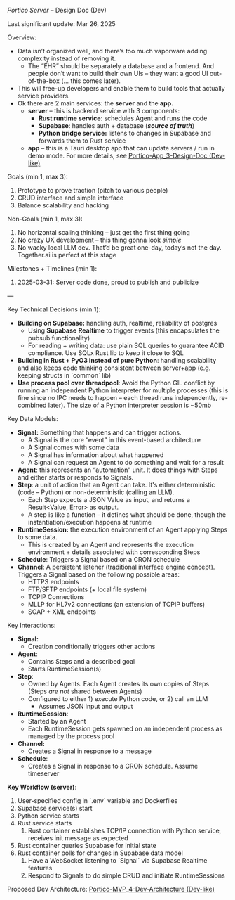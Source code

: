 _Portico Server_ – Design Doc (Dev)

Last significant update: Mar 26, 2025

Overview:

- Data isn’t organized well, and there’s too much vaporware adding complexity instead of removing it.
  - The “EHR” should be separately a database and a frontend. And people don’t want to build their own UIs – they want a good UI out-of-the-box (... this comes later).
- This will free-up developers and enable them to build tools that actually service providers.
- Ok there are 2 main services: the **server** and the **app.**
  - **server** – this is backend service with 3 components:
    - **Rust runtime service**: schedules Agent and runs the code
    - **Supabase**: handles auth \+ database (**_source of truth_**)
    - **Python bridge service:** listens to changes in Supabase and forwards them to Rust service
  - **app** – this is a Tauri desktop app that can update servers / run in demo mode. For more details, see [Portico-App_3-Design-Doc (Dev-like)](https://docs.google.com/document/d/1EkWZnTxHprff4JHlzr9l9Rq6ef42W50_imTPW0NvE3Y/edit?tab=t.0)

Goals (min 1, max 3):

1. Prototype to prove traction (pitch to various people)
2. CRUD interface and simple interface
3. Balance scalability and hacking

Non-Goals (min 1, max 3):

1. No horizontal scaling thinking – just get the first thing going
2. No crazy UX development – this thing gonna look _simple_
3. No wacky local LLM dev. That’d be great one-day, today’s not the day. Together.ai is perfect at this stage

Milestones \+ Timelines (min 1\):

1. 2025-03-31: Server code done, proud to publish and publicize

—

Key Technical Decisions (min 1):

- **Building on Supabase:** handling auth, realtime, reliability of postgres
  - Using **Supabase** **Realtime** to trigger events (this encapsulates the pubsub functionality)
  - For reading \+ writing data: use plain SQL queries to guarantee ACID compliance. Use SQLx Rust lib to keep it close to SQL
- **Building in Rust \+ PyO3 instead of pure Python**: handling scalability and also keeps code thinking consistent between server+app (e.g. keeping structs in \`common\` lib)
- **Use process pool over threadpool**: Avoid the Python GIL conflict by running an independent Python interpreter for multiple processes (this is fine since no IPC needs to happen – each thread runs independently, re-combined later). The size of a Python interpreter session is \~50mb

Key Data Models:

- **Signal:** Something that happens and can trigger actions.
  - A Signal is the core “event” in this event-based architecture
  - A Signal comes with some data
  - A Signal has information about what happened
  - A Signal can request an Agent to do something and wait for a result
- **Agent**: this represents an “automation” unit. It does things with Steps and either starts or responds to Signals.
- **Step**: a unit of action that an Agent can take. It's either deterministic (code – Python) or non-deterministic (calling an LLM).
  - Each Step expects a JSON Value as input, and returns a Result\<Value, Error\> as output.
  - A step is like a function – it defines what should be done, though the instantiation/execution happens at runtime
- **RuntimeSession:** the execution environment of an Agent applying Steps to some data.
  - This is created by an Agent and represents the execution environment \+ details associated with corresponding Steps
- **Schedule**: Triggers a Signal based on a CRON schedule
- **Channel**: A persistent listener (traditional interface engine concept). Triggers a Signal based on the following possible areas:
  - HTTPS endpoints
  - FTP/SFTP endpoints (+ local file system)
  - TCPIP Connections
  - MLLP for HL7v2 connections (an extension of TCPIP buffers)
  - SOAP \+ XML endpoints

Key Interactions:

- **Signal:**
  - Creation conditionally triggers other actions
- **Agent**:
  - Contains Steps and a described goal
  - Starts RuntimeSession(s)
- **Step**:
  - Owned by Agents. Each Agent creates its own copies of Steps (Steps _are not_ shared between Agents)
  - Configured to either 1\) execute Python code, or 2\) call an LLM
    - Assumes JSON input and output
- **RuntimeSession**:
  - Started by an Agent
  - Each RuntimeSession gets spawned on an independent process as managed by the process pool
- **Channel:**
  - Creates a Signal in response to a message
- **Schedule**:
  - Creates a Signal in response to a CRON schedule. Assume timeserver

**Key Workflow (server)**:

1. User-specified config in \`.env\` variable and Dockerfiles
2. Supabase service(s) start
3. Python service starts
4. Rust service starts
   1. Rust container establishes TCP/IP connection with Python service, receives init message as expected
5. Rust container queries Supabase for initial state
6. Rust container polls for changes in Supabase data model
   1. Have a WebSocket listening to \`Signal\` via Supabase Realtime features
   2. Respond to Signals to do simple CRUD and initiate RuntimeSessions

Proposed Dev Architecture: [Portico-MVP_4-Dev-Architecture (Dev-like)](https://docs.google.com/drawings/d/1ETJTJMPHI3zoXfT6VbXxrRzMMdVPe2QM-sLhLxYT7Sg/edit)
